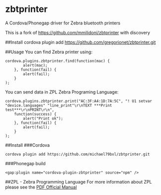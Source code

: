 # zbtprinter
A Cordova/Phonegap driver for Zebra bluetooth printers

This is a fork of https://github.com/mmilidoni/zbtprinter with discovery

##Install
cordova plugin add https://github.com/gregorionet/zbtprinter.git

##Usage
You can find Zebra printer using:

```
cordova.plugins.zbtprinter.find(function(mac) { 
        alert(mac); 
    }, function(fail) { 
        alert(fail); 
    }
);
```

You can send data in ZPL Zebra Programing Language:

```
cordova.plugins.zbtprinter.print("AC:3F:A4:1D:7A:5C", "! U1 setvar "device.languages" "line_print"\r\nTEXT ***Print test***\r\nPRINT\r\n",
    function(success) { 
        alert("Print ok"); 
    }, function(fail) { 
        alert(fail); 
    }
);
```

##Install
###Cordova

```
cordova plugin add https://github.com/michael79bxl/zbtprinter.git
```

###Phonegap build

```
<gap:plugin name="cordova-plugin-zbtprinter" source="npm" />
```


##ZPL - Zebra Programming Language
For more information about ZPL please see the  [PDF Official Manual](https://support.zebra.com/cpws/docs/zpl/zpl_manual.pdf)
